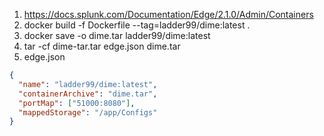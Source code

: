 1. https://docs.splunk.com/Documentation/Edge/2.1.0/Admin/Containers
2. docker build -f Dockerfile --tag=ladder99/dime:latest .
3. docker save -o dime.tar ladder99/dime:latest
2. tar -cf dime-tar.tar edge.json dime.tar
3. edge.json

```json
{
  "name": "ladder99/dime:latest",
  "containerArchive": "dime.tar",
  "portMap": ["51000:8080"],
  "mappedStorage": "/app/Configs"
}
```